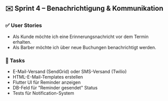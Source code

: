 ## ✉️ Sprint 4 – Benachrichtigung & Kommunikation

### ✅ User Stories
- Als Kunde möchte ich eine Erinnerungsnachricht vor dem Termin erhalten.
- Als Barber möchte ich über neue Buchungen benachrichtigt werden.

### 🔧 Tasks
- E-Mail-Versand (SendGrid) oder SMS-Versand (Twilio)
- HTML-E-Mail-Templates erstellen
- Flutter UI für Reminder anzeigen
- DB-Feld für "Reminder gesendet" Status
- Tests für Notification-System
